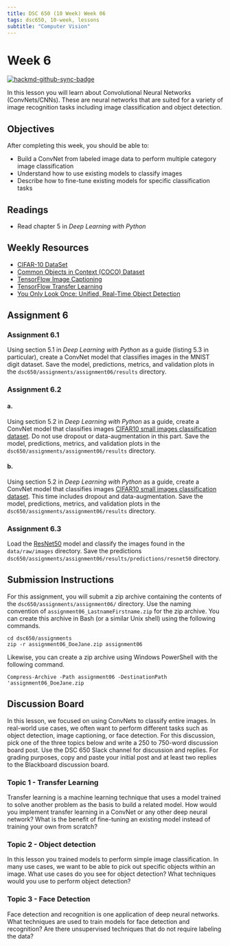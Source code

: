 ```yaml
---
title: DSC 650 (10 Week) Week 06
tags: dsc650, 10-week, lessons
subtitle: "Computer Vision"
---
```


# Week 6

[![hackmd-github-sync-badge](https://hackmd.io/4SfYIO02Q8mP_DD0YZBmGg/badge)](https://hackmd.io/4SfYIO02Q8mP_DD0YZBmGg)


In this lesson you will learn about Convolutional Neural Networks (ConvNets/CNNs). These are neural networks that are suited for a variety of image recognition tasks including image classification and object detection. 

## Objectives

After completing this week, you should be able to:

* Build a ConvNet from labeled image data to perform multiple category image classification
* Understand how to use existing models to classify images
* Describe how to fine-tune existing models for specific classification tasks

## Readings

* Read chapter 5 in *Deep Learning with Python*

## Weekly Resources

* [CIFAR-10 DataSet][cifar10]
* [Common Objects in Context \(COCO\) Dataset][coco-dataset] 
* [TensorFlow Image Captioning][tensorflow-image-captions]
* [TensorFlow Transfer Learning][tensorflow-transfer-learning]
* [You Only Look Once: Unified, Real-Time Object Detection][yolo]

## Assignment 6

### Assignment 6.1

Using section 5.1 in *Deep Learning with Python* as a guide (listing 5.3 in particular), create a ConvNet model that classifies images in the MNIST digit dataset. Save the model, predictions, metrics, and validation plots in the `dsc650/assignments/assignment06/results` directory. 

### Assignment 6.2

#### a. 

Using section 5.2 in *Deep Learning with Python* as a guide, create a ConvNet model that classifies images [CIFAR10 small images classification dataset][cifar10]. Do not use dropout or data-augmentation in this part. Save the model, predictions, metrics, and validation plots in the `dsc650/assignments/assignment06/results` directory. 

#### b. 

Using section 5.2 in *Deep Learning with Python* as a guide, create a ConvNet model that classifies images [CIFAR10 small images classification dataset][cifar10]. This time includes dropout and data-augmentation. Save the model, predictions, metrics, and validation plots in the `dsc650/assignments/assignment06/results` directory. 

### Assignment 6.3

Load the [ResNet50](https://keras.io/api/applications/#classify-imagenet-classes-with-resnet50) model and classify the images found in the `data/raw/images` directory. Save the predictions `dsc650/assignments/assignment06/results/predictions/resnet50` directory. 

## Submission Instructions

For this assignment, you will submit a zip archive containing the contents of the `dsc650/assignments/assignment06/` directory. Use the naming convention of `assignment06_LastnameFirstname.zip` for the zip archive. You can create this archive in Bash (or a similar Unix shell) using the following commands. 

```shell
cd dsc650/assignments
zip -r assignment06_DoeJane.zip assignment06
```

Likewise, you can create a zip archive using Windows PowerShell with the following command. 

```shell
Compress-Archive -Path assignment06 -DestinationPath 'assignment06_DoeJane.zip
```

## Discussion Board

In this lesson, we focused on using ConvNets to classify entire images.  In real-world use cases, we often want to perform different tasks such as object detection, image captioning, or face detection.  For this discussion, pick one of the three topics below and write a 250 to 750-word discussion board post. Use the DSC 650 Slack channel for discussion and replies.  For grading purposes, copy and paste your initial post and at least two replies to the Blackboard discussion board. 

### Topic 1 - Transfer Learning

Transfer learning is a machine learning technique that uses a model trained to solve another problem as the basis to build a related model.  How would you implement transfer learning in a ConvNet or any other deep neural network? What is the benefit of fine-tuning an existing model instead of training your own from scratch? 
 
### Topic 2 - Object detection

In this lesson you trained models to perform simple image classification. In many use cases, we want to be able to pick out specific objects within an image.  What use cases do you see for object detection?  What techniques would you use to perform object detection? 

### Topic 3 - Face Detection

Face detection and recognition is one application of deep neural networks. What techniques are used to train models for face detection and recognition? Are there unsupervised techniques that do not require labeling the data? 

[cifar10]: https://keras.io/api/datasets/cifar10/
[coco-dataset]: http://cocodataset.org/
[tensorflow-image-captions]: https://www.tensorflow.org/tutorials/text/image_captioning
[tensorflow-transfer-learning]: https://www.tensorflow.org/tutorials/images/transfer_learning_with_hub
[yolo]: https://arxiv.org/abs/1506.02640